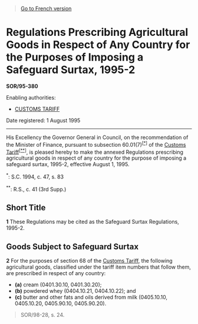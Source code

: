 > [Go to French version](/fr/Règlements/Décrets,%20ordonnances%20et%20règlements%20statutaires/95/380.md)

# Regulations Prescribing Agricultural Goods in Respect of Any Country for the Purposes of Imposing a Safeguard Surtax, 1995-2

**SOR/95-380**

Enabling authorities: 
- [CUSTOMS TARIFF](/en/Acts/Statutes%20of%20Canada/1997/c.%2036.md)

Date registered: 1 August 1995

----------

His Excellency the Governor General in Council, on the recommendation of the Minister of Finance, pursuant to subsection 60.01(7)<sup><a href='#fn_SOR-95-380_e_hq_6357'>[*]</a></sup> of the [Customs Tariff](/en/Acts/Statutes%20of%20Canada/1997/c.%2036.md)<sup><a href='#fn_SOR-95-380_e_hq_6358'>[**]</a></sup>, is pleased hereby to make the annexed Regulations prescribing agricultural goods in respect of any country for the purpose of imposing a safeguard surtax, 1995-2, effective August 1, 1995.

<a name='fn_SOR-95-380_e_hq_6357'><sup>*</sup></a>: S.C. 1994, c. 47, s. 83<br />

<a name='fn_SOR-95-380_e_hq_6358'><sup>**</sup></a>: R.S., c. 41 (3rd Supp.)<br />




## Short Title


**1** These Regulations may be cited as the Safeguard Surtax Regulations, 1995-2.




## Goods Subject to Safeguard Surtax


**2** For the purposes of section 68 of the [Customs Tariff](/en/Acts/Statutes%20of%20Canada/1997/c.%2036.md), the following agricultural goods, classified under the tariff item numbers that follow them, are prescribed in respect of any country:
- **(a)** cream (0401.30.10, 0401.30.20);
- **(b)** powdered whey (0404.10.21, 0404.10.22); and
- **(c)** butter and other fats and oils derived from milk (0405.10.10, 0405.10.20, 0405.90.10, 0405.90.20).
> SOR/98-28, s. 24.



